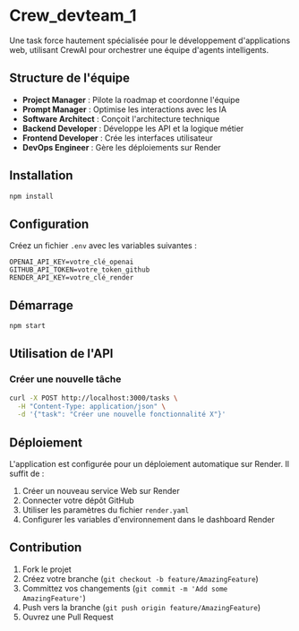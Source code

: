 # Crew_devteam_1

Une task force hautement spécialisée pour le développement d'applications web, utilisant CrewAI pour orchestrer une équipe d'agents intelligents.

## Structure de l'équipe

- **Project Manager** : Pilote la roadmap et coordonne l'équipe
- **Prompt Manager** : Optimise les interactions avec les IA
- **Software Architect** : Conçoit l'architecture technique
- **Backend Developer** : Développe les API et la logique métier
- **Frontend Developer** : Crée les interfaces utilisateur
- **DevOps Engineer** : Gère les déploiements sur Render

## Installation

```bash
npm install
```

## Configuration

Créez un fichier `.env` avec les variables suivantes :
```
OPENAI_API_KEY=votre_clé_openai
GITHUB_API_TOKEN=votre_token_github
RENDER_API_KEY=votre_clé_render
```

## Démarrage

```bash
npm start
```

## Utilisation de l'API

### Créer une nouvelle tâche

```bash
curl -X POST http://localhost:3000/tasks \
  -H "Content-Type: application/json" \
  -d '{"task": "Créer une nouvelle fonctionnalité X"}'
```

## Déploiement

L'application est configurée pour un déploiement automatique sur Render. Il suffit de :

1. Créer un nouveau service Web sur Render
2. Connecter votre dépôt GitHub
3. Utiliser les paramètres du fichier `render.yaml`
4. Configurer les variables d'environnement dans le dashboard Render

## Contribution

1. Fork le projet
2. Créez votre branche (`git checkout -b feature/AmazingFeature`)
3. Committez vos changements (`git commit -m 'Add some AmazingFeature'`)
4. Push vers la branche (`git push origin feature/AmazingFeature`)
5. Ouvrez une Pull Request 